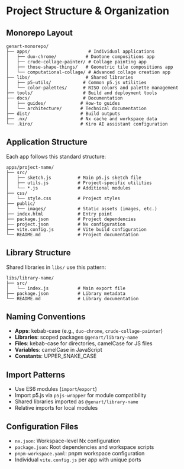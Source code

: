 # Project Structure & Organization

## Monorepo Layout

```
genart-monorepo/
├── apps/                      # Individual applications
│   ├── duo-chrome/           # Duotone compositions app
│   ├── crude-collage-painter/ # Collage painting app
│   ├── those-shape-things/   # Geometric tile compositions app
│   └── computational-collage/ # Advanced collage creation app
├── libs/                     # Shared libraries
│   ├── p5-utils/            # Common p5.js utilities
│   └── color-palettes/      # RISO colors and palette management
├── tools/                   # Build and deployment tools
├── docs/                    # Documentation
│   ├── guides/             # How-to guides
│   └── architecture/       # Technical documentation
├── dist/                   # Build outputs
├── .nx/                    # Nx cache and workspace data
└── .kiro/                  # Kiro AI assistant configuration
```

## Application Structure

Each app follows this standard structure:

```
apps/project-name/
├── src/
│   ├── sketch.js          # Main p5.js sketch file
│   ├── utils.js           # Project-specific utilities
│   └── *.js               # Additional modules
├── css/
│   └── style.css          # Project styles
├── public/
│   └── images/            # Static assets (images, etc.)
├── index.html             # Entry point
├── package.json           # Project dependencies
├── project.json           # Nx configuration
├── vite.config.js         # Vite build configuration
└── README.md              # Project documentation
```

## Library Structure

Shared libraries in `libs/` use this pattern:

```
libs/library-name/
├── src/
│   └── index.js           # Main export file
├── package.json           # Library metadata
└── README.md              # Library documentation
```

## Naming Conventions

- **Apps**: kebab-case (e.g., `duo-chrome`, `crude-collage-painter`)
- **Libraries**: scoped packages `@genart/library-name`
- **Files**: kebab-case for directories, camelCase for JS files
- **Variables**: camelCase in JavaScript
- **Constants**: UPPER_SNAKE_CASE

## Import Patterns

- Use ES6 modules (`import`/`export`)
- Import p5.js via `p5js-wrapper` for module compatibility
- Shared libraries imported as `@genart/library-name`
- Relative imports for local modules

## Configuration Files

- `nx.json`: Workspace-level Nx configuration
- `package.json`: Root dependencies and workspace scripts
- `pnpm-workspace.yaml`: pnpm workspace configuration
- Individual `vite.config.js` per app with unique ports